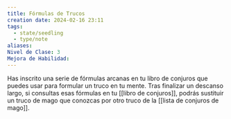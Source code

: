 ```yaml
---
title: Fórmulas de Trucos
creation date: 2024-02-16 23:11
tags:
  - state/seedling
  - type/note
aliases: 
Nivel de Clase: 3
Mejora de Habilidad:
---
```

Has inscrito una serie de fórmulas arcanas en tu libro de conjuros que puedes usar para formular un truco en tu mente. 
Tras finalizar un descanso largo, si consultas esas fórmulas en tu [[libro de conjuros]], podrás sustituir un truco de mago que conozcas por otro truco de la [[lista de conjuros de mago]].


